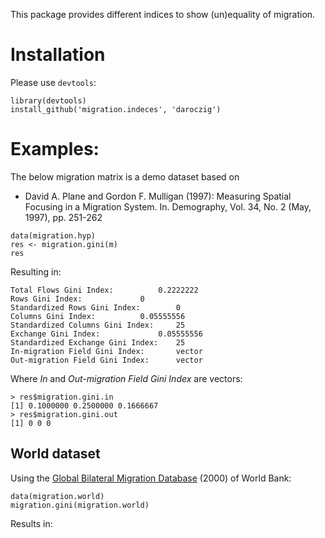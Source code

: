 This package provides different indices to show (un)equality of migration.

# Installation

Please use `devtools`:

```
library(devtools)
install_github('migration.indeces', 'daroczig')
```

# Examples:

The below migration matrix is a demo dataset based on

 * David A. Plane and Gordon F. Mulligan (1997): Measuring Spatial Focusing in a Migration System. In. Demography, Vol. 34, No. 2 (May, 1997), pp. 251-262

```
data(migration.hyp)
res <- migration.gini(m)
res
```

Resulting in:

```
Total Flows Gini Index:			 0.2222222
Rows Gini Index:			 0
Standardized Rows Gini Index:		 0
Columns Gini Index:			 0.05555556
Standardized Columns Gini Index:	 25
Exchange Gini Index:			 0.05555556
Standardized Exchange Gini Index:	 25
In-migration Field Gini Index:		 vector
Out-migration Field Gini Index:		 vector
```

Where *In* and *Out-migration Field Gini Index* are vectors:

```
> res$migration.gini.in
[1] 0.1000000 0.2500000 0.1666667
> res$migration.gini.out
[1] 0 0 0
```

## World dataset

Using the [Global Bilateral Migration Database](http://data.worldbank.org/data-catalog/global-bilateral-migration-database) (2000) of World Bank:

```
data(migration.world)
migration.gini(migration.world)
```

Results in:

```

```
